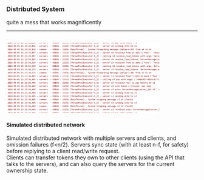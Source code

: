 ### Distributed System

quite a mess that works magnificently 


---



<br>

<img alt="log" src="./pic.png" style="width: 80%">

#### Simulated distributed network

Simulated distributed network with multiple servers and clients, and omission failures (f<n/2).
Servers sync state (with at least n-f, for safety) before replying to a client read/write request. \
Clients can transfer tokens they own to other clients (using the API that talks to the servers),
and can also query the servers for the current ownership state.